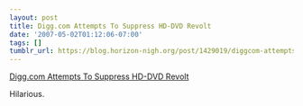 ```yaml
---
layout: post
title: Digg.com Attempts To Suppress HD-DVD Revolt
date: '2007-05-02T01:12:06-07:00'
tags: []
tumblr_url: https://blog.horizon-nigh.org/post/1429019/diggcom-attempts-to-suppress-hd-dvd-revolt
---
```

[Digg.com Attempts To Suppress HD-DVD Revolt](http://yro.slashdot.org/article.pl?sid=07/05/02/0235228)  

Hilarious.

